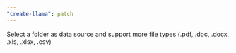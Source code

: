 ```yaml
---
"create-llama": patch
---
```


Select a folder as data source and support more file types (.pdf, .doc, .docx, .xls, .xlsx, .csv)
